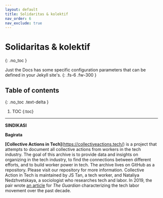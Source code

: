 ```yaml
---
layout: default
title: Solidaritas & kolektif
nav_order: 6
nav_exclude: true
---
```


# Solidaritas &amp; kolektif
{: .no_toc }


Just the Docs has some specific configuration parameters that can be defined in your Jekyll site's.
{: .fs-6 .fw-300 }

## Table of contents
{: .no_toc .text-delta }

1. TOC
{:toc}

---

**SINDIKASI**


**Bagirata**

**[Collective Actions in Tech]**(https://collectiveactions.tech/) is a project that attempts to document all collective actions from workers in the tech industry. The goal of this archive is to provide data and insights on organizing in the tech industry, to find the connections between different efforts, and to build worker power in tech. The archive lives on GitHub as a repository. Please visit our repository for more information. Collective Action in Tech is maintained by JS Tan, a tech worker, and Nataliya Nedzhvetskaya, a sociologist who researches tech and labor. In 2019, the pair wrote [an article](https://www.theguardian.com/commentisfree/2019/dec/22/tech-worker-activism-2019-what-we-learned) for _The Guardian_ characterizing the tech labor movement over the past decade.
